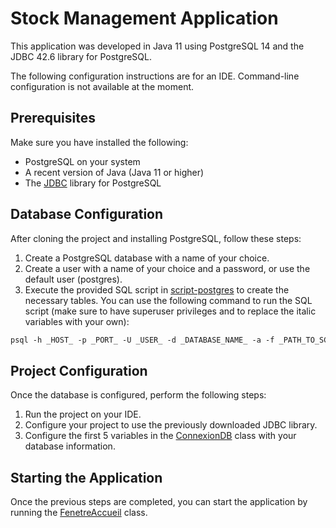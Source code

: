 # Stock Management Application

This application was developed in Java 11 using PostgreSQL 14 and the JDBC 42.6 library for PostgreSQL.

The following configuration instructions are for an IDE. Command-line configuration is not available at the moment.

## Prerequisites

Make sure you have installed the following:

- PostgreSQL on your system
- A recent version of Java (Java 11 or higher)
- The [JDBC](https://jdbc.postgresql.org/download/) library for PostgreSQL

## Database Configuration

After cloning the project and installing PostgreSQL, follow these steps:

1. Create a PostgreSQL database with a name of your choice.
2. Create a user with a name of your choice and a password, or use the default user (postgres).
3. Execute the provided SQL script in [script-postgres](src/sql/script-postgres.sql) to create the necessary tables.
You can use the following command to run the SQL script (make sure to have superuser privileges and to replace the italic variables with your own):
```markdown
psql -h _HOST_ -p _PORT_ -U _USER_ -d _DATABASE_NAME_ -a -f _PATH_TO_SCRIPT_
```

## Project Configuration

Once the database is configured, perform the following steps:

1. Run the project on your IDE.
2. Configure your project to use the previously downloaded JDBC library.
3. Configure the first 5 variables in the [ConnexionDB](src/dal/ConnexionDB.java) class with your database information.

## Starting the Application

Once the previous steps are completed, you can start the application by running the [FenetreAccueil](src/presentation/FenetreAccueil.java) class.
